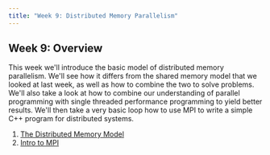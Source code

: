 ```yaml
---
title: "Week 9: Distributed Memory Parallelism"
---
```


## Week 9: Overview 

This week we'll introduce the basic model of distributed memory parallelism. We'll see how it differs from the shared memory model that we looked at last week, as well as how to combine the two to solve problems. We'll also take a look at how to combine our understanding of parallel programming with single threaded performance programming to yield better results. We'll then take a very basic loop how to use MPI to write a simple C++ program for distributed systems. 

1. [The Distributed Memory Model](sec01DistributedMemoryModels.html)
2. [Intro to MPI](sec02ProgrammingWithMPI.html)
